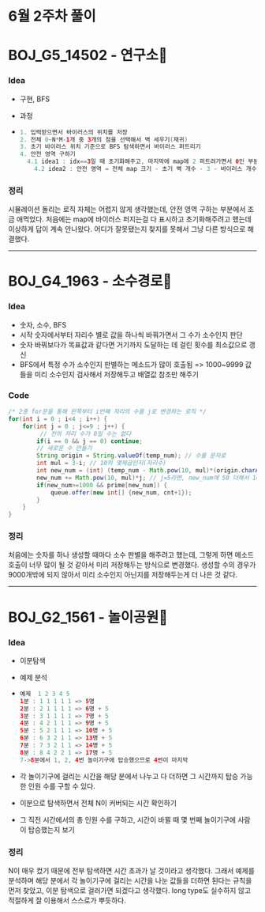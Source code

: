 # 6월 2주차 풀이

# BOJ_G5_14502 - 연구소🧫

### Idea

- 구현, BFS

- 과정

- ```java
  1. 입력받으면서 바이러스의 위치를 저장
  2. 전체 0~N*M-1개 중 3개의 점을 선택해서 벽 세우기(재귀)
  3. 초기 바이러스 위치 기준으로 BFS 탐색하면서 바이러스 퍼트리기
  4. 안전 영역 구하기
  	4.1 idea1 : idx==3일 때 초기화해주고, 마지막에 map에 2 퍼트려가면서 0인 부분 카운트하기 => 어디선가 잘못됨...
      4.2 idea2 : 안전 영역 = 전체 map 크기 - 초기 벽 개수 - 3 - 바이러스 개수
  ```

### 정리

시뮬레이션 돌리는 로직 자체는 어렵지 않게 생각했는데, 안전 영역 구하는 부분에서 조금 애먹었다. 처음에는 map에 바이러스 퍼지는걸 다 표시하고 초기화해주려고 했는데 이상하게 답이 계속 안나왔다. 어디가 잘못됐는지 찾지를 못해서 그냥 다른 방식으로 해결했다.

------

# BOJ_G4_1963 - 소수경로🎰

### Idea

- 숫자, 소수, BFS
- 시작 숫자에서부터 자리수 별로 값을 하나씩 바꿔가면서 그 수가 소수인지 판단
 - 숫자 바꿔보다가 목표값과 같다면 거기까지 도달하는 데 걸린 횟수를 최소값으로 갱신
 - BFS에서 특정 수가 소수인지 판별하는 메소드가 많이 호출됨 => 1000~9999 값들을 미리 소수인지 검사해서 저장해두고 배열값 참조만 해주기

### Code

```java
/* 2중 for문을 통해 왼쪽부터 i번째 자리의 수를 j로 변경하는 로직 */
for(int i = 0 ; i<4 ; i++) {
	for(int j = 0 ; j<=9 ; j++) {
      	 // 천의 자리 수가 0일 수는 없다
		if(i == 0 && j == 0) continue;
		// 새로운 수 만들기
		String origin = String.valueOf(temp_num); // 수를 문자로
		int mul = 3-i; // 10의 몇제곱인지(자리수)
		int new_num = (int) (temp_num - Math.pow(10, mul)*(origin.charAt(i)-'0')); // 기존 수(temp_num)에서 i자리에 있는 수를 뺌 (1033에서 i=2라면, 1003으로)
		new_num += Math.pow(10, mul)*j; // j=5라면, new_num에 50 더해서 1053으로 만들기
		if(new_num>=1000 && prime[new_num]) {
			queue.offer(new int[] {new_num, cnt+1});
		}
	}
}
```

### 정리

처음에는 숫자를 하나 생성할 때마다 소수 판별을 해주려고 했는데, 그렇게 하면 메소드 호출이 너무 많이 될 것 같아서 미리 저장해두는 방식으로 변경했다. 생성할 수의 경우가 9000개밖에 되지 않아서 미리 소수인지 아닌지를 저장해두는게 더 나은 것 같다.

------

# BOJ_G2_1561 - 놀이공원🎢

### Idea

- 이분탐색

- 예제 분석

- ```java
  예제  1 2 3 4 5
  1분 : 1 1 1 1 1 => 5명
  2분 : 2 1 1 1 1 => 6명 + 5
  3분 : 3 1 1 1 1 => 7명 + 5
  4분 : 4 2 1 1 1 => 9명 + 5
  5분 : 5 2 1 1 1 => 10명 + 5
  6분 : 6 3 2 1 1 => 13명 + 5
  7분 : 7 3 2 1 1 => 14명 + 5
  8분 : 8 4 2 2 1 => 17명 + 5
  7->8분에서 1, 2, 4번 놀이기구에 탑승했으므로 4번이 마지막
  ```

- 각 놀이기구에 걸리는 시간을 해당 분에서 나누고 다 더하면 그 시간까지 탑승 가능한 인원 수를 구할 수 있다.

 - 이분으로 탐색하면서 전체 N이 커버되는 시간 확인하기
 - 그 직전 시간에서의 총 인원 수를 구하고, 시간이 바뀔 때 몇 번째 놀이기구에 사람이 탑승했는지 보기

### 정리

N이 매우 컸기 때문에 전부 탐색하면 시간 초과가 날 것이라고 생각했다. 그래서 예제를 분석하며 해당 분에서 각 놀이기구에 걸리는 시간을 나눈 값들을 더하면 된다는 규칙을 먼저 찾았고, 이분 탐색으로 걸러가면 되겠다고 생각했다. long type도 실수하지 않고 적절하게 잘 이용해서 스스로가 뿌듯하다.
